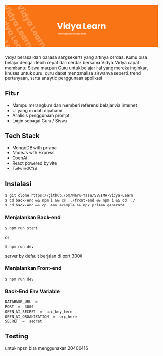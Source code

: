 <h1 align="center">
  <a href="https://github.com/Maru-Yasa/SEVIMA-Vidya-Learn">
    <!-- Please provide path to your logo here -->
    <img src="banner.png" alt="Logo">
  </a>
</h1>

Vidya berasal dari bahasa sangsekerta yang artinya cerdas. Kamu bisa belajar dengan lebih cepat dan cerdas bersama Vidya. Vidya dapat membantu Siswa maupun Guru untuk belajar hal yang mereka inginkan, khusus untuk guru, guru dapat menganalisa siswanya seperti, trend pertanyaan, serta analytic penggunaan applikasi

## Fitur

 - Mampu merangkum dan memberi referensi belajar via internet
 - UI yang mudah dipahami
 - Analisis penggunaan prompt
 - Login sebagai Guru / Siswa

## Tech Stack

 - MongoDB with prisma
 - NodeJs with Express
 - OpenAi
 - React powered by vite
 - TailwindCSS
 
## Instalasi

    $ git clone https://github.com/Maru-Yasa/SEVIMA-Vidya-Learn
    $ cd back-end && npm i && cd ../front-end && npm i && cd ../
    $ cd back-end && cp .env.example && npx prisma generate
    
   ### Menjalankan Back-end

    $ npm run start 
   or
  
    $ npm run dev

   server by default berjalan di port 3000
 
   ### Menjalankan Front-end

    $ npm run dev
   
  ### Back-End Env Variable
  

    DATABASE_URL  =
	PORT  =  3000
	OPEN_AI_SECRET  =  api_key_here
	OPEN_AI_ORGANIZATION  =  org_here
	SECRET  =  secret

## Testing
untuk npsn bisa menggunakan 20400416